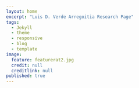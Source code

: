 ```yaml
---
layout: home
excerpt: "Luis D. Verde Arregoitia Research Page"
tags: 
  - Jekyll
  - theme
  - responsive
  - blog
  - template
image: 
  feature: featurerat2.jpg
  credit: null
  creditlink: null
published: true
---
```


